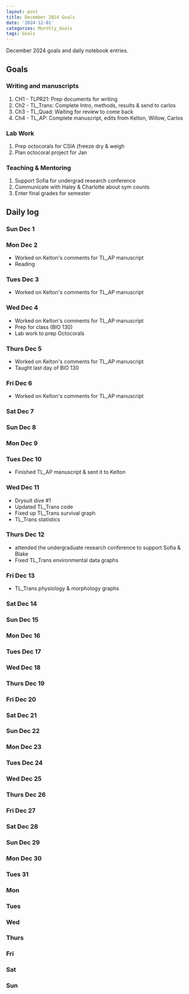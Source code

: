 ```yaml
---
layout: post
title: December 2024 Goals
date: '2024-12-01'
categories: Monthly_Goals
tags: Goals
---
```


December 2024 goals and daily notebook entries.

## Goals  

### Writing and manuscripts 

1. CH1 - TLPR21: Prep documents for writing 
2. Ch2 - TL_Trans: Complete Intro, methods, results & send to carlos
3. Ch3 - TL_Quad: Waiting for review to come back 
4. Ch4 - TL_AP: Complete manuscript, edits from Kelton, Willow, Carlos

### Lab Work 

1. Prep octocorals for CSIA (freeze dry & weigh
2. Plan octocoral project for Jan

### Teaching & Mentoring 

1. Support Sofia for undergrad research conference
2. Communicate with Haley & Charlotte about sym counts 
3. Enter final grades for semester 

## Daily log 

### Sun Dec 1 
### Mon Dec 2
- Worked on Kelton's comments for TL_AP manuscript
- Reading 
### Tues Dec 3 
- Worked on Kelton's comments for TL_AP manuscript 
### Wed Dec 4
- Worked on Kelton's comments for TL_AP manuscript
- Prep for class (BIO 130)
- Lab work to prep Octocorals 
### Thurs Dec 5
- Worked on Kelton's comments for TL_AP manuscript
- Taught last day of BIO 130
### Fri Dec 6
- Worked on Kelton's comments for TL_AP manuscript 
### Sat Dec 7 
### Sun Dec 8 
### Mon Dec 9
### Tues Dec 10 
- Finished TL_AP manuscript & sent it to Kelton 
### Wed Dec 11
- Drysuit dive #1
- Updated TL_Trans code
- Fixed up TL_Trans survival graph
- TL_Trans statistics 
### Thurs Dec 12 
- attended the undergraduate research conference to support Sofia & Blake
- Fixed TL_Trans environmental data graphs 
### Fri Dec 13
- TL_Trans physiology & morphology graphs 
### Sat Dec 14 
### Sun Dec 15
### Mon Dec 16 
### Tues Dec 17
### Wed Dec 18
### Thurs Dec 19
### Fri Dec 20
### Sat Dec 21
### Sun Dec 22
### Mon Dec 23
### Tues Dec 24
### Wed Dec 25
### Thurs Dec 26
### Fri Dec 27 
### Sat Dec 28
### Sun Dec 29
### Mon Dec 30
### Tues 31

### Mon 
### Tues
### Wed
### Thurs
### Fri
### Sat
### Sun 
